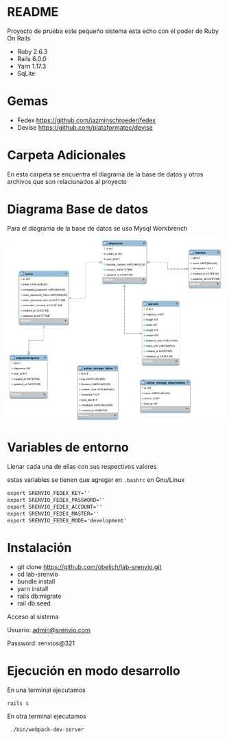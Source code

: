 # README

Proyecto de prueba este pequeño sistema esta echo con el poder de Ruby On Rails 


* Ruby 2.6.3
* Rails 6.0.0
* Yarn 1.17.3
* SqLite

# Gemas
* Fedex https://github.com/jazminschroeder/fedex
* Devise  https://github.com/plataformatec/devise

# Carpeta Adicionales

En esta carpeta se encuentra el diagrama de la base de datos y otros archivos que son relacionados al proyecto

# Diagrama Base de datos

Para el diagrama de la base de datos se uso Mysql Workbrench

![Drag Racing](database_diagram.png)

# Variables de entorno 

Llenar cada una de ellas con sus respectivos valores

estas variables se tienen que agregar en `.bashrc` en Gnu/Linux 
```
export SRENVIO_FEDEX_KEY=''
export SRENVIO_FEDEX_PASSWORD=''
export SRENVIO_FEDEX_ACCOUNT=''
export SRENVIO_FEDEX_MASTER=''
export SRENVIO_FEDEX_MODE='development'
```
# Instalación

* git clone https://github.com/obelich/lab-srenvio.git
* cd lab-srenvio
* bundle install
* yarn install
* rails db:migrate
* rail db:seed

Acceso al sistema

Usuario: admin@srenvio.com

Password: renvios@321

# Ejecución en modo desarrollo
En una terminal ejecutamos 

```
rails s
```

En otra terminal ejecutamos

```
 ./bin/webpack-dev-server
```



